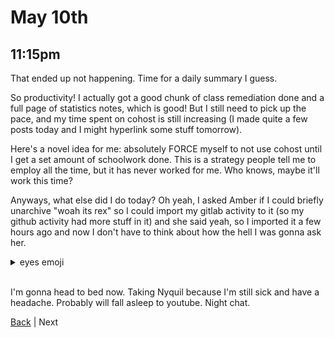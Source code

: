 # May 10th

## 11:15pm
That ended up not happening. Time for a daily summary I guess.

So productivity! I actually got a good chunk of class remediation done and a full page of statistics notes, which is good! But I still need to pick up the pace, and my time spent on cohost is still increasing (I made quite a few posts today and I might hyperlink some stuff tomorrow).

Here's a novel idea for me: absolutely FORCE myself to not use cohost until I get a set amount of schoolwork done. This is a strategy people tell me to employ all the time, but it has never worked for me. Who knows, maybe it'll work this time?

Anyways, what else did I do today? Oh yeah, I asked Amber if I could briefly unarchive "woah its rex" so I could import my gitlab activity to it (so my github activity had more stuff in it) and she said yeah, so I imported it a few hours ago and now I don't have to think about how the hell I was gonna ask her.
<details>
<summary>eyes emoji</summary>
<pre>
<code>QWxzbywgSSBoYWRuJ3QgYXBvbG9naXplZCB0byBBbWJlciBhYm91dCB0aGUgd2hvbGUgIndv
YWggaXRzIHJleCIgc2l0dWF0aW9uIGJlZm9yZSBzbyBiZWZvcmUgSSBhc2tlZCBJIGRpZCBi
cmllZmx5IChzaW5jZXJlbHkpIGFwb2xvZ2l6ZSBzbyB0aGF0IHdhcyBhIGh1Z2Ugd2VpZ2h0
IG9mZiBteSBjaGVzdC4gSSdtIGdsYWQgdGhhdCB0aGluZ3MgYXJlIHN0aWxsIHNlbWktd29y
a2luZyBvdXQgYmV0d2VlbiB1cyB0aHJvdWdoIGxpdGVyYWxseSBldmVyeXRoaW5nIHRoYXQg
aGFwcGVuZWQgYmV0d2VlbiBqYW51YXJ5IGFuZCBtYXJjaC4gIApvc3JzZ3J2ZHZvc2R3c2Jj
b2hhcmF0b2hyc2N2c2ZpaW5zdGlzY2VuYWFyYXdlaXRuYidneXJvdWRzc2t0aHVzYW9vaWll
ZnRpaG9zb2xhZmludnUubnRlaW9vbm5nYWVuaHQsY2ZjZGFldWZoZnV0YXNldmhpb3RuZXlw
ZWd0bWFzcmF1bmlraW11bWVvP2V0d2VlaW5tcmdnZWdnZ28sbnl0ayxzcm5pYW90YWlzdGVh
bnJpb3hlZWNlYnkuY2JsZmdjaW5ldGJ3cj9yaWhkeHNnZWV1Zm9veXR3cG8sZW9Ja2lidHRy
SXNudW1yZGdybHd0YXJydGF1Ym9lbGZhaG5jdGllaHRJeXRhZnB0dHRmcG9mb3Roc2FuZXJu
J21mYScndHdrLnBlaGZpeWx0KWgtZWluZ2VyY29ybXdkZW9vcm9vd210dHJlaGhpb29ybWRv
YXJ0LXRJZG1hSW5zbHVvZWFlc291dGlkaCxzdG1ub3NkYWZlYmFhSWFuanV0YWFoSW9yYWlt
bHJhaXNndGVpdWNnaWd5Y25hbG51dm5yc3BuKGZvZWF1bWVlc3RzdXRnZXNkaHJ3dXJoc2Rv
bG1pdG5lbGFjbnRlLnNlci5lc29mYWVuYmFsZXlzYWVyYXluY25wZS5kbCdlc2hhcmF1YWVp
c3NlbmF1ZXBlZ2dib3NoZHJ0aXBuZ3N0Y25sbmRvZXRkcndlZ3llbm8nb2Rlc0lmYXNyZWVy
LGxtZHN0dHBiJ2JnYWFuaXNld2thaWF0dGVjZW9ib25vYi4sdWVuYWFjZW9hZHV0bgo=</code>
</pre>
</details>
<br>

I'm gonna head to bed now. Taking Nyquil because I'm still sick and have a headache. Probably will fall asleep to youtube. Night chat.

[Back](./9.md) | Next
